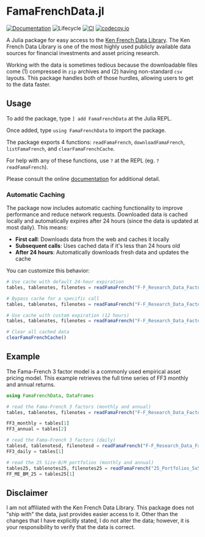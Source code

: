 # FamaFrenchData.jl

<!-- [![Documentation](https://img.shields.io/badge/docs-stable-blue.svg)](https://tbeason.github.io/FamaFrenchData.jl/stable) -->
<!-- ![Lifecycle](https://img.shields.io/badge/lifecycle-maturing-blue.svg) -->
<!-- ![Lifecycle](https://img.shields.io/badge/lifecycle-stable-green.svg) -->
<!-- ![Lifecycle](https://img.shields.io/badge/lifecycle-retired-orange.svg) -->
<!-- ![Lifecycle](https://img.shields.io/badge/lifecycle-archived-red.svg) -->
<!-- ![Lifecycle](https://img.shields.io/badge/lifecycle-dormant-blue.svg)  -->
[![Documentation](https://img.shields.io/badge/docs-stable-blue.svg)](https://tbeason.github.io/FamaFrenchData.jl/stable)
![Lifecycle](https://img.shields.io/badge/lifecycle-stable-green.svg)
[![CI](https://github.com/tbeason/FamaFrenchData.jl/workflows/CI/badge.svg)](https://github.com/tbeason/FamaFrenchData.jl/actions?query=workflow%3ACI)
[![codecov.io](http://codecov.io/github/tbeason/FamaFrenchData.jl/coverage.svg?branch=master)](http://codecov.io/github/tbeason/FamaFrenchData.jl?branch=master)


A Julia package for easy access to the [Ken French Data Library](https://mba.tuck.dartmouth.edu/pages/faculty/ken.french/data_library.html). The Ken French Data Library is one of the most highly used publicly available data sources for financial investments and asset pricing research.

Working with the data is sometimes tedious because the downloadable files come (1) compressed in `zip` archives and (2) having non-standard `csv` layouts. This package handles both of those hurdles, allowing users to get to the data faster.


## Usage

To add the package, type `] add FamaFrenchData` at the Julia REPL.

Once added, type `using FamaFrenchData` to import the package.

The package exports 4 functions: `readFamaFrench`, `downloadFamaFrench`, `listFamaFrench`, and `clearFamaFrenchCache`.

For help with any of these functions, use `?` at the REPL (eg. `?readFamaFrench`).

Please consult the online [documentation](https://tbeason.github.io/FamaFrenchData.jl/stable) for additional detail.

### Automatic Caching

The package now includes automatic caching functionality to improve performance and reduce network requests. Downloaded data is cached locally and automatically expires after 24 hours (since the data is updated at most daily). This means:

- **First call**: Downloads data from the web and caches it locally
- **Subsequent calls**: Uses cached data if it's less than 24 hours old
- **After 24 hours**: Automatically downloads fresh data and updates the cache

You can customize this behavior:

```julia
# Use cache with default 24-hour expiration
tables, tablenotes, filenotes = readFamaFrench("F-F_Research_Data_Factors")

# Bypass cache for a specific call
tables, tablenotes, filenotes = readFamaFrench("F-F_Research_Data_Factors", use_cache=false)

# Use cache with custom expiration (12 hours)
tables, tablenotes, filenotes = readFamaFrench("F-F_Research_Data_Factors", cache_max_age=12)

# Clear all cached data
clearFamaFrenchCache()
```

## Example 
The Fama-French 3 factor model is a commonly used empirical asset pricing model. This example retrieves the full time series of FF3 monthly and annual returns.

```julia
using FamaFrenchData, DataFrames

# read the Fama-French 3 factors (monthly and annual)
tables, tablenotes, filenotes = readFamaFrench("F-F_Research_Data_Factors")

FF3_monthly = tables[1]
FF3_annual = tables[2]

# read the Fama-French 3 factors (daily)
tablesd, tablenotesd, filenotesd = readFamaFrench("F-F_Research_Data_Factors_Daily")
FF3_daily = tables[1]

# read the 25 Size-B/M portfolios (monthly and annual)
tables25, tablenotes25, filenotes25 = readFamaFrench("25_Portfolios_5x5")
FF_ME_BM_25 = tables25[1]
```


## Disclaimer


I am not affiliated with the Ken French Data Library. This package does not "ship with" the data, just provides easier access to it. Other than the changes that I have explicitly stated, I do not alter the data; however, it is your responsibility to verify that the data is correct.
